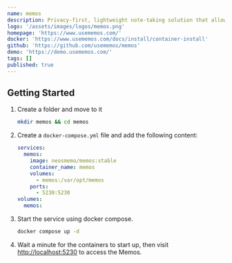```yaml
---
name: memos
description: Privacy-first, lightweight note-taking solution that allows you to effortlessly capture and share your ideas.
logo: '/assets/images/logos/memos.png'
homepage: 'https://www.usememos.com/'
docker: 'https://www.usememos.com/docs/install/container-install'
github: 'https://github.com/usememos/memos'
demo: 'https://demo.usememos.com/'
tags: []
published: true
---
```


## Getting Started

1. Create a folder and move to it
    ```bash
    mkdir memos && cd memos
    ```
2. Create a `docker-compose.yml` file and add the following content:
    ```yaml [docker-compose.yml]
    services:
      memos:
        image: neosmemo/memos:stable
        container_name: memos
        volumes:
          - memos:/var/opt/memos
        ports:
          - 5230:5230
    volumes:
      memos:
    ```
3. Start the service using docker compose.
    ```bash
    docker compose up -d
    ```
4. Wait a minute for the containers to start up, then visit [http://localhost:5230](http://localhost:5230) to access the Memos.
